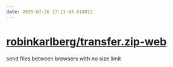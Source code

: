 ```yaml
---
date: 2025-07-26 17:11:43.614912
---
```


# [robinkarlberg/transfer.zip-web](https://github.com/robinkarlberg/transfer.zip-web)

send files between browsers with no size limit